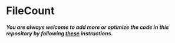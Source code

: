 # FileCount

***You are always welcome to add more or optimize the code in this repository by following [these](https://github.com/Aman9026/FileCount/blob/master/CONTRIBUTING.md) instructions.***

